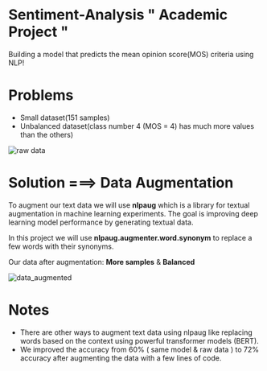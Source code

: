 # Sentiment-Analysis " Academic Project "
Building a model that predicts the mean opinion score(MOS) criteria using NLP!

# Problems
* Small dataset(151 samples)
* Unbalanced dataset(class number 4 (MOS = 4) has much more values than the others)

![raw data](https://user-images.githubusercontent.com/88405252/138190838-22c51f7e-ae83-4630-8f59-9995c442338b.png)

# Solution ===> Data Augmentation
To augment our text data we will use **nlpaug** which is a library for textual augmentation in machine learning experiments. The goal is improving deep learning model performance by generating textual data.

In this project we will use **nlpaug.augmenter.word.synonym** to replace a few words with their synonyms.

Our data after augmentation: **More samples** & **Balanced**

![data_augmented](https://user-images.githubusercontent.com/88405252/138190856-54527d8f-7df3-4fe7-9e4e-24de886221f3.png)

# Notes
* There are other ways to augment text data using nlpaug like replacing words based on the context using powerful transformer models (BERT).
* We improved the accuracy from 60% ( same model & raw data ) to 72% accuracy after augmenting the data with a few lines of code.

